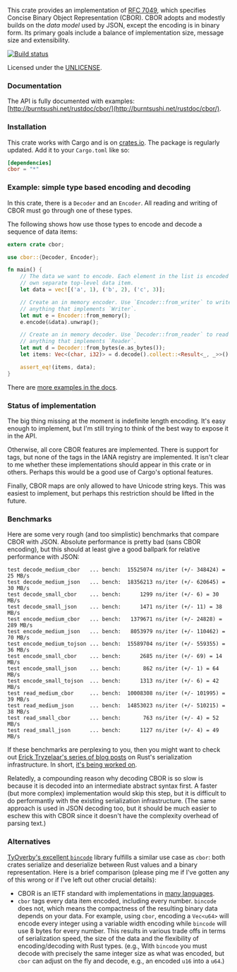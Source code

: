 This crate provides an implementation of [RFC
7049](https://tools.ietf.org/html/rfc7049), which specifies Concise Binary
Object Representation (CBOR). CBOR adopts and modestly builds on the *data
model* used by JSON, except the encoding is in binary form. Its primary goals
include a balance of implementation size, message size and extensibility.

[![Build status](https://api.travis-ci.org/BurntSushi/rust-cbor.png)](https://travis-ci.org/BurntSushi/rust-cbor)

Licensed under the [UNLICENSE](http://unlicense.org).


### Documentation

The API is fully documented with examples:
[http://burntsushi.net/rustdoc/cbor/](http://burntsushi.net/rustdoc/cbor/).


### Installation

This crate works with Cargo and is on
[crates.io](https://crates.io/crates/cbor). The package is regularly updated.
Add it to your `Cargo.toml` like so:

```toml
[dependencies]
cbor = "*"
```


### Example: simple type based encoding and decoding

In this crate, there is a `Decoder` and an `Encoder`. All reading and writing
of CBOR must go through one of these types.

The following shows how use those types to encode and decode a sequence of data
items:

```rust
extern crate cbor;

use cbor::{Decoder, Encoder};

fn main() {
    // The data we want to encode. Each element in the list is encoded as its
    // own separate top-level data item.
    let data = vec![('a', 1), ('b', 2), ('c', 3)];

    // Create an in memory encoder. Use `Encoder::from_writer` to write to
    // anything that implements `Writer`.
    let mut e = Encoder::from_memory();
    e.encode(&data).unwrap();

    // Create an in memory decoder. Use `Decoder::from_reader` to read from
    // anything that implements `Reader`.
    let mut d = Decoder::from_bytes(e.as_bytes());
    let items: Vec<(char, i32)> = d.decode().collect::<Result<_, _>>().unwrap();

    assert_eq!(items, data);
}
```

There are [more examples in the docs](http://burntsushi.net/rustdoc/cbor/).


### Status of implementation

The big thing missing at the moment is indefinite length encoding. It's easy
enough to implement, but I'm still trying to think of the best way to expose it
in the API.

Otherwise, all core CBOR features are implemented. There is support for tags,
but none of the tags in the IANA registry are implemented. It isn't clear to me
whether these implementations should appear in this crate or in others. Perhaps
this would be a good use of Cargo's optional features.

Finally, CBOR maps are only allowed to have Unicode string keys. This was
easiest to implement, but perhaps this restriction should be lifted in the
future.


### Benchmarks

Here are some very rough (and too simplistic) benchmarks that compare CBOR with
JSON. Absolute performance is pretty bad (sans CBOR encoding), but this should
at least give a good ballpark for relative performance with JSON:

```
test decode_medium_cbor   ... bench:  15525074 ns/iter (+/- 348424) = 25 MB/s
test decode_medium_json   ... bench:  18356213 ns/iter (+/- 620645) = 30 MB/s
test decode_small_cbor    ... bench:      1299 ns/iter (+/- 6) = 30 MB/s
test decode_small_json    ... bench:      1471 ns/iter (+/- 11) = 38 MB/s
test encode_medium_cbor   ... bench:   1379671 ns/iter (+/- 24828) = 289 MB/s
test encode_medium_json   ... bench:   8053979 ns/iter (+/- 110462) = 70 MB/s
test encode_medium_tojson ... bench:  15589704 ns/iter (+/- 559355) = 36 MB/s
test encode_small_cbor    ... bench:      2685 ns/iter (+/- 69) = 14 MB/s
test encode_small_json    ... bench:       862 ns/iter (+/- 1) = 64 MB/s
test encode_small_tojson  ... bench:      1313 ns/iter (+/- 6) = 42 MB/s
test read_medium_cbor     ... bench:  10008308 ns/iter (+/- 101995) = 39 MB/s
test read_medium_json     ... bench:  14853023 ns/iter (+/- 510215) = 38 MB/s
test read_small_cbor      ... bench:       763 ns/iter (+/- 4) = 52 MB/s
test read_small_json      ... bench:      1127 ns/iter (+/- 4) = 49 MB/s
```

If these benchmarks are perplexing to you, then you might want to check out
[Erick Tryzelaar's series of blog
posts](http://erickt.github.io/blog/2014/10/28/serialization/)
on Rust's serialization infrastructure. In short,
[it's being worked on](https://github.com/erickt/rust-serde).

Relatedly, a compounding reason why decoding CBOR is so slow is because it is
decoded into an intermediate abstract syntax first. A faster (but more complex)
implementation would skip this step, but it is difficult to do performantly
with the existing serialization infrastructure. (The same approach is used
in JSON decoding too, but it should be much easier to eschew this with CBOR
since it doesn't have the complexity overhead of parsing text.)


### Alternatives

[TyOverby's excellent `bincode`](https://github.com/TyOverby/bincode) library
fulfills a similar use case as `cbor`: both crates serialize and deserialize
between Rust values and a binary representation. Here is a brief comparison
(please ping me if I've gotten any of this wrong or if I've left out other
crucial details):

* CBOR is an IETF standard with implementations in
  [many languages](http://cbor.io/impls.html).
* `cbor` tags every data item encoded, including every number. `bincode` does
  not, which means the compactness of the resulting binary data depends on your
  data. For example, using `cbor`, encoding a `Vec<u64>` will encode every
  integer using a variable width encoding while `bincode` will use 8 bytes for
  every number. This results in various trade offs in terms of serialization
  speed, the size of the data and the flexibility of encoding/decoding with
  Rust types. (e.g., With `bincode` you must decode with precisely the same
  integer size as what was encoded, but `cbor` can adjust on the fly and
  decode, e.g., an encoded `u16` into a `u64`.)
